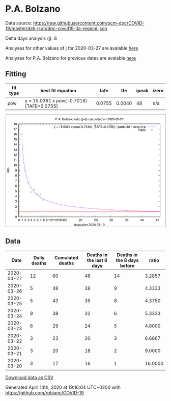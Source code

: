 # P.A. Bolzano

Data source: https://raw.githubusercontent.com/pcm-dpc/COVID-19/master/dati-json/dpc-covid19-ita-regioni.json

Delta days analysis (j): 8

Analyses for other values of j for 2020-03-27 are avalable [here](../2020-03-27/README.md)

Analyses for P.A. Bolzano for previous dates are avalable [here](../README.md)

## Fitting 
|fit type|best fit equation|tafe|tfe|ipeak|izero|
|-------|-----|--------|------|---|---|
|pow|y = 15.0361 x pow(-0.7018)  [TAFE=0.0755]|0.0755|0.0040|48|n/a|

![Plot](COVID-19_p.a._bolzano_j8_2020-03-27.png)

## Data
|Date|Daily deaths|Cumulated deaths|Deaths in the last 8 days|Deaths in the 8 days before|ratio|
|----|----------|-----------|-------|--------------------|-----|
|2020-03-27|12|60|46|14|3.2857|
|2020-03-26|5|48|39|9|4.3333|
|2020-03-25|5|43|35|8|4.3750|
|2020-03-24|9|38|32|6|5.3333|
|2020-03-23|6|29|24|5|4.8000|
|2020-03-22|3|23|20|3|6.6667|
|2020-03-21|3|20|18|2|9.0000|
|2020-03-20|3|17|16|1|16.0000|

[Download data as CSV](COVID-19_p.a._bolzano_j8_2020-03-27.csv)

Generated April 14th, 2020 at 19:16:04 UTC+0200 with https://github.com/robianc/COVID-19
